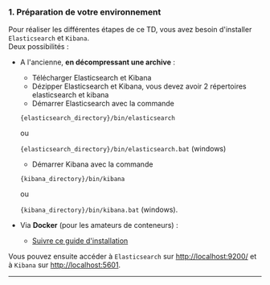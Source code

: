 ### 1. Préparation de votre environnement
Pour réaliser les différentes étapes de ce TD, vous avez besoin d'installer `Elasticsearch` et `Kibana`.  
Deux possibilités :

* A l'ancienne, **en décompressant une archive** :
    - Télécharger Elasticsearch et Kibana
    - Dézipper Elasticsearch et Kibana, vous devez avoir 2 répertoires elasticsearch et kibana
    - Démarrer Elasticsearch avec la commande 

    `{elasticsearch_directory}/bin/elasticsearch` 
    
    ou 
    
    `{elasticsearch_directory}/bin/elasticsearch.bat` (windows)
    - Démarrer Kibana avec la commande 
    
    `{kibana_directory}/bin/kibana` 
    
    ou 
    
    `{kibana_directory}/bin/kibana.bat` (windows).  

* Via **Docker** (pour les amateurs de conteneurs)  :
    - [Suivre ce guide d'installation](https://www.elastic.co/guide/en/elasticsearch/reference/current/docker.html)

Vous pouvez ensuite accéder à `Elasticsearch` sur [http://localhost:9200/](http://localhost:9200) et à `Kibana` sur [http://localhost:5601](http://localhost:5601).

 ---